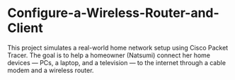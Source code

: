 # Configure-a-Wireless-Router-and-Client
This project simulates a real-world home network setup using Cisco Packet Tracer. The goal is to help a homeowner (Natsumi) connect her home devices — PCs, a laptop, and a television — to the internet through a cable modem and a wireless router.
